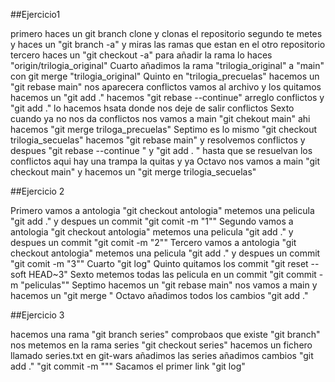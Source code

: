 ##Ejercicio1

primero haces un git branch clone y clonas el repositorio
segundo te metes y haces un "git branch -a" y miras las ramas que estan en el otro repositorio
tercero haces un "git checkout -a" para añadir la rama lo haces "origin/trilogia_original"
Cuarto añadimos la rama "trilogia_original" a "main" con git merge "trilogia_original"
Quinto en "trilogia_precuelas" hacemos un "git rebase main" nos aparecera conflictos vamos al archivo y los quitamos hacemos un "git add ." hacemos "git rebase --continue" arreglo conflictos y "git add ." lo hacemos hsata donde nos deje de salir conflictos
Sexto cuando ya no nos da conflictos nos vamos a main "git chekout main" ahi hacemos  "git merge triloga_precuelas"
Septimo es lo mismo "git checkout trilogia_secuelas" hacemos "git rebase main" y resolvemos conflictos y despues  "git rebase --continue " y "git add . " hasta que se resuelvan los conflictos aqui hay una trampa la quitas y ya 
Octavo nos vamos a main "git checkout main" y hacemos un "git merge trilogia_secuelas"

##Ejercicio 2

Primero vamos a antologia "git checkout antologia" metemos una pelicula "git add ." y despues un commit "git comit -m "1""
Segundo vamos a antologia "git checkout antologia" metemos una pelicula "git add ." y despues un commit "git comit -m "2""
Tercero vamos a antologia "git checkout antologia" metemos una pelicula "git add ." y despues un commit "git comit -m "3""
Cuarto "git log"
Quinto quitamos los commit "git reset  --soft HEAD~3"
Sexto metemos todas las pelicula en un commit  "git commit -m "peliculas""
Septimo hacemos un "git rebase main" nos vamos a main y hacemos un "git merge "
Octavo añadimos todos los cambios "git add ."

##Ejercicio 3

hacemos una rama "git branch series" comprobaos que existe "git branch" nos metemos en la rama series "git checkout series"
hacemos un fichero llamado series.txt en git-wars
añadimos las series
añadimos cambios "git add ." "git commit -m """
Sacamos el primer link "git log"

